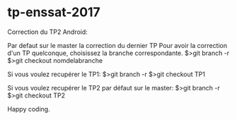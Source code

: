 # tp-enssat-2017
Correction du TP2 Android:

Par defaut sur le master la correction du dernier TP
Pour avoir la correction d'un TP quelconque, choisissez la branche correspondante.
$>git branch -r
$>git checkout nomdelabranche  

Si vous voulez recupérer le TP1:
$>git branch -r
$>git checkout TP1

Si vous voulez recupérer le TP2 par défaut sur le master:
$>git branch -r
$>git checkout TP2


Happy coding.



